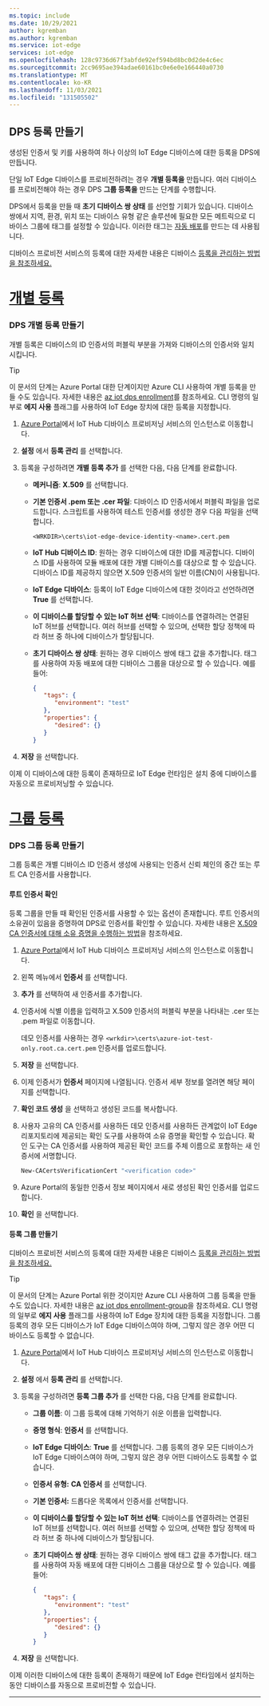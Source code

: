 ```yaml
---
ms.topic: include
ms.date: 10/29/2021
author: kgremban
ms.author: kgremban
ms.service: iot-edge
services: iot-edge
ms.openlocfilehash: 128c9736d67f3abfde92ef594bd8bc0d2de4c6ec
ms.sourcegitcommit: 2cc9695ae394adae60161bc0e6e0e166440a0730
ms.translationtype: MT
ms.contentlocale: ko-KR
ms.lasthandoff: 11/03/2021
ms.locfileid: "131505502"
---
```

## <a name="create-a-dps-enrollment"></a>DPS 등록 만들기

생성된 인증서 및 키를 사용하여 하나 이상의 IoT Edge 디바이스에 대한 등록을 DPS에 만듭니다.

단일 IoT Edge 디바이스를 프로비전하려는 경우 **개별 등록을** 만듭니다. 여러 디바이스를 프로비전해야 하는 경우 DPS **그룹 등록을** 만드는 단계를 수행합니다.

DPS에서 등록을 만들 때 **초기 디바이스 쌍 상태** 를 선언할 기회가 있습니다. 디바이스 쌍에서 지역, 환경, 위치 또는 디바이스 유형 같은 솔루션에 필요한 모든 메트릭으로 디바이스 그룹에 태그를 설정할 수 있습니다. 이러한 태그는 [자동 배포](../articles/iot-edge/how-to-deploy-at-scale.md)를 만드는 데 사용됩니다.

디바이스 프로비전 서비스의 등록에 대한 자세한 내용은 디바이스 [등록을 관리하는 방법을 참조하세요.](../articles/iot-dps/how-to-manage-enrollments.md)

# <a name="individual-enrollment"></a>[개별 등록](#tab/individual-enrollment)

### <a name="create-a-dps-individual-enrollment"></a>DPS 개별 등록 만들기

개별 등록은 디바이스의 ID 인증서의 퍼블릭 부분을 가져와 디바이스의 인증서와 일치시킵니다.

> [!TIP]
> 이 문서의 단계는 Azure Portal 대한 단계이지만 Azure CLI 사용하여 개별 등록을 만들 수도 있습니다. 자세한 내용은 [az iot dps enrollment](/cli/azure/iot/dps/enrollment)를 참조하세요. CLI 명령의 일부로 **에지 사용** 플래그를 사용하여 IoT Edge 장치에 대한 등록을 지정합니다.

1. [Azure Portal](https://portal.azure.com)에서 IoT Hub 디바이스 프로비저닝 서비스의 인스턴스로 이동합니다.

1. **설정** 에서 **등록 관리** 를 선택합니다.

1. 등록을 구성하려면 **개별 등록 추가** 를 선택한 다음, 다음 단계를 완료합니다.  

   * **메커니즘**: **X.509** 를 선택합니다.

   * **기본 인증서 .pem 또는 .cer 파일**: 디바이스 ID 인증서에서 퍼블릭 파일을 업로드합니다. 스크립트를 사용하여 테스트 인증서를 생성한 경우 다음 파일을 선택합니다.

      `<WRKDIR>\certs\iot-edge-device-identity-<name>.cert.pem`

   * **IoT Hub 디바이스 ID**: 원하는 경우 디바이스에 대한 ID를 제공합니다. 디바이스 ID를 사용하여 모듈 배포에 대한 개별 디바이스를 대상으로 할 수 있습니다. 디바이스 ID를 제공하지 않으면 X.509 인증서의 일반 이름(CN)이 사용됩니다.

   * **IoT Edge 디바이스**: 등록이 IoT Edge 디바이스에 대한 것이라고 선언하려면 **True** 를 선택합니다.

   * **이 디바이스를 할당할 수 있는 IoT 허브 선택**: 디바이스를 연결하려는 연결된 IoT 허브를 선택합니다. 여러 허브를 선택할 수 있으며, 선택한 할당 정책에 따라 허브 중 하나에 디바이스가 할당됩니다.

   * **초기 디바이스 쌍 상태**: 원하는 경우 디바이스 쌍에 태그 값을 추가합니다. 태그를 사용하여 자동 배포에 대한 디바이스 그룹을 대상으로 할 수 있습니다. 예를 들어:

      ```json
      {
         "tags": {
            "environment": "test"
         },
         "properties": {
            "desired": {}
         }
      }
      ```

1. **저장** 을 선택합니다.

이제 이 디바이스에 대한 등록이 존재하므로 IoT Edge 런타임은 설치 중에 디바이스를 자동으로 프로비저닝할 수 있습니다.

# <a name="group-enrollment"></a>[그룹 등록](#tab/group-enrollment)

### <a name="create-a-dps-group-enrollment"></a>DPS 그룹 등록 만들기

그룹 등록은 개별 디바이스 ID 인증서 생성에 사용되는 인증서 신뢰 체인의 중간 또는 루트 CA 인증서를 사용합니다.

#### <a name="verify-your-root-certificate"></a>루트 인증서 확인

등록 그룹을 만들 때 확인된 인증서를 사용할 수 있는 옵션이 존재합니다. 루트 인증서의 소유권이 있음을 증명하여 DPS로 인증서를 확인할 수 있습니다. 자세한 내용은 [X.509 CA 인증서에 대해 소유 증명을 수행하는 방법](../articles/iot-dps/how-to-verify-certificates.md)을 참조하세요.

1. [Azure Portal](https://portal.azure.com)에서 IoT Hub 디바이스 프로비저닝 서비스의 인스턴스로 이동합니다.

1. 왼쪽 메뉴에서 **인증서** 를 선택합니다.

1. **추가** 를 선택하여 새 인증서를 추가합니다.

1. 인증서에 식별 이름을 입력하고 X.509 인증서의 퍼블릭 부분을 나타내는 .cer 또는 .pem 파일로 이동합니다.

   데모 인증서를 사용하는 경우 `<wrkdir>\certs\azure-iot-test-only.root.ca.cert.pem` 인증서를 업로드합니다.

1. **저장** 을 선택합니다.

1. 이제 인증서가 **인증서** 페이지에 나열됩니다. 인증서 세부 정보를 열려면 해당 페이지를 선택합니다.

1. **확인 코드 생성** 을 선택하고 생성된 코드를 복사합니다.

1. 사용자 고유의 CA 인증서를 사용하든 데모 인증서를 사용하든 관계없이 IoT Edge 리포지토리에 제공되는 확인 도구를 사용하여 소유 증명을 확인할 수 있습니다. 확인 도구는 CA 인증서를 사용하여 제공된 확인 코드를 주체 이름으로 포함하는 새 인증서에 서명합니다.

   ```powershell
   New-CACertsVerificationCert "<verification code>"
   ```

1. Azure Portal의 동일한 인증서 정보 페이지에서 새로 생성된 확인 인증서를 업로드합니다.

1. **확인** 을 선택합니다.

#### <a name="create-enrollment-group"></a>등록 그룹 만들기

디바이스 프로비전 서비스의 등록에 대한 자세한 내용은 디바이스 [등록을 관리하는 방법을 참조하세요.](../articles/iot-dps/how-to-manage-enrollments.md)

> [!TIP]
> 이 문서의 단계는 Azure Portal 위한 것이지만 Azure CLI 사용하여 그룹 등록을 만들 수도 있습니다. 자세한 내용은 [az iot dps enrollment-group](/cli/azure/iot/dps/enrollment-group)을 참조하세요. CLI 명령의 일부로 **에지 사용** 플래그를 사용하여 IoT Edge 장치에 대한 등록을 지정합니다. 그룹 등록의 경우 모든 디바이스가 IoT Edge 디바이스여야 하며, 그렇지 않은 경우 어떤 디바이스도 등록할 수 없습니다.

1. [Azure Portal](https://portal.azure.com)에서 IoT Hub 디바이스 프로비저닝 서비스의 인스턴스로 이동합니다.

1. **설정** 에서 **등록 관리** 를 선택합니다.

1. 등록을 구성하려면 **등록 그룹 추가** 를 선택한 다음, 다음 단계를 완료합니다.

   * **그룹 이름**: 이 그룹 등록에 대해 기억하기 쉬운 이름을 입력합니다.

   * **증명 형식**: **인증서** 를 선택합니다.

   * **IoT Edge 디바이스**: **True** 를 선택합니다. 그룹 등록의 경우 모든 디바이스가 IoT Edge 디바이스여야 하며, 그렇지 않은 경우 어떤 디바이스도 등록할 수 없습니다.

   * **인증서 유형:** **CA 인증서** 를 선택합니다.

   * **기본 인증서:** 드롭다운 목록에서 인증서를 선택합니다.

   * **이 디바이스를 할당할 수 있는 IoT 허브 선택**: 디바이스를 연결하려는 연결된 IoT 허브를 선택합니다. 여러 허브를 선택할 수 있으며, 선택한 할당 정책에 따라 허브 중 하나에 디바이스가 할당됩니다.

   * **초기 디바이스 쌍 상태**: 원하는 경우 디바이스 쌍에 태그 값을 추가합니다. 태그를 사용하여 자동 배포에 대한 디바이스 그룹을 대상으로 할 수 있습니다. 예를 들어:

      ```json
      {
         "tags": {
            "environment": "test"
         },
         "properties": {
            "desired": {}
         }
      }
      ```

1. **저장** 을 선택합니다.

이제 이러한 디바이스에 대한 등록이 존재하기 때문에 IoT Edge 런타임에서 설치하는 동안 디바이스를 자동으로 프로비전할 수 있습니다.

---
